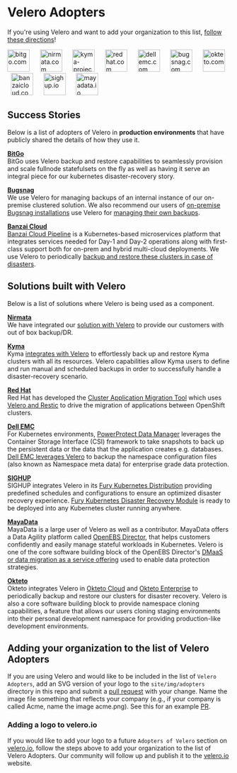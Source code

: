 # Velero Adopters

If you're using Velero and want to add your organization to this list, 
[follow these directions][1]!

<a href="https://www.bitgo.com" border="0" target="_blank"><img alt="bitgo.com" src="site/img/adopters/BitGo.svg" height="50"></a>&nbsp; &nbsp; &nbsp;
<a href="https://www.nirmata.com" border="0" target="_blank"><img alt="nirmata.com" src="site/img/adopters/nirmata.svg" height="50"></a>&nbsp; &nbsp; &nbsp;
<a href="https://kyma-project.io/" border="0" target="_blank"><img alt="kyma-project.io" src="site/img/adopters/kyma.svg" height="50"></a>&nbsp; &nbsp; &nbsp;
<a href="https://redhat.com/" border="0" target="_blank"><img alt="redhat.com" src="site/img/adopters/redhat.svg" height="50"></a>&nbsp; &nbsp; &nbsp;
<a href="https://dellemc.com/" border="0" target="_blank"><img alt="dellemc.com" src="site/img/adopters/DellEMC.png" height="50"></a>&nbsp; &nbsp; &nbsp;
<a href="https://bugsnag.com/" border="0" target="_blank"><img alt="bugsnag.com" src="site/img/adopters/bugsnag.svg" height="50"></a>&nbsp; &nbsp; &nbsp;
<a href="https://okteto.com/" border="0" target="_blank"><img alt="okteto.com" src="site/img/adopters/okteto.svg" height="50"></a>&nbsp; &nbsp; &nbsp;
<a href="https://banzaicloud.com/" border="0" target="_blank"><img alt="banzaicloud.com" src="site/img/adopters/banzaicloud.svg" height="50"></a>&nbsp; &nbsp; &nbsp;
<a href="https://sighup.io/" border="0" target="_blank"><img alt="sighup.io" src="site/img/adopters/sighup.svg" height="50"></a>&nbsp; &nbsp; &nbsp;
<a href="https://mayadata.io/" border="0" target="_blank"><img alt="mayadata.io" src="site/img/adopters/mayadata.svg" height="50"></a>&nbsp; &nbsp; &nbsp;

## Success Stories

Below is a list of adopters of Velero in **production environments** that have
publicly shared the details of how they use it.

**[BitGo][20]**  
BitGo uses Velero backup and restore capabilities to seamlessly provision and scale fullnode statefulsets on the fly as well as having it serve an integral piece for our kubernetes disaster-recovery story.

**[Bugsnag][30]**  
We use Velero for managing backups of an internal instance of our on-premise clustered solution. We also recommend our users of [on-premise Bugsnag installations][31] use Velero for [managing their own backups][32].

**[Banzai Cloud][60]**  
[Banzai Cloud Pipeline][61] is a Kubernetes-based microservices platform that integrates services needed for Day-1 and Day-2 operations along with first-class support both for on-prem and hybrid multi-cloud deployments. We use Velero to periodically [backup and restore these clusters in case of disasters][62].

## Solutions built with Velero

Below is a list of solutions where Velero is being used as a component.

**[Nirmata][10]**  
We have integrated our [solution with Velero][11] to provide our customers with out of box backup/DR.

**[Kyma][40]**  
Kyma [integrates with Velero][41] to effortlessly back up and restore Kyma clusters with all its resources. Velero capabilities allow Kyma users to define and run manual and scheduled backups in order to successfully handle a disaster-recovery scenario.

**[Red Hat][50]**  
Red Hat has developed the [Cluster Application Migration Tool][51] which uses [Velero and Restic][52] to drive the migration of applications between OpenShift clusters.

**[Dell EMC][70]**  
For Kubernetes environments, [PowerProtect Data Manager][71] leverages the Container Storage Interface (CSI) framework to take snapshots to back up the persistent data or the data that the application creates e.g. databases. [Dell EMC leverages Velero][72] to backup the namespace configuration files (also known as Namespace meta data) for enterprise grade data protection.

**[SIGHUP][80]**  
SIGHUP integrates Velero in its [Fury Kubernetes Distribution][81] providing predefined schedules and configurations to ensure an optimized disaster recovery experience.
[Fury Kubernetes Disaster Recovery Module][82] is ready to be deployed into any Kubernetes cluster running anywhere.

**[MayaData][90]**  
MayaData is a large user of Velero as well as a contributor. MayaData offers a Data Agility platform called [OpenEBS Director][91], that helps customers confidently and easily manage stateful workloads in Kubernetes. Velero is one of the core software building block of the OpenEBS Director's [DMaaS or data migration as a service offering][92] used to enable data protection strategies.

**[Okteto][93]**  
Okteto integrates Velero in [Okteto Cloud][94] and [Okteto Enterprise][95] to periodically backup and restore our clusters for disaster recovery. Velero is also a core software building block to provide namespace cloning capabilities, a feature that allows our users cloning staging environments into their personal development namespace for providing production-like development environments.
​
## Adding your organization to the list of Velero Adopters

If you are using Velero and would like to be included in the list of `Velero Adopters`, add an SVG version of your logo to the `site/img/adopters` directory in this repo and submit a [pull request][3] with your change. Name the image file something that reflects your company (e.g., if your company is called Acme, name the image acme.png). See this for an example [PR][4].

### Adding a logo to velero.io

If you would like to add your logo to a future `Adopters of Velero` section on [velero.io][2], follow the steps above to add your organization to the list of Velero Adopters. Our community will follow up and publish it to the [velero.io][2] website.

[1]: #adding-a-logo-to-veleroio
[2]: https://velero.io
[3]: https://github.com/velann21/velero/pulls
[4]: https://github.com/velann21/velero/pull/2242

[10]: https://www.nirmata.com/2019/08/14/kubernetes-disaster-recovery-using-velero-and-nirmata/
[11]: https://nirmata.com

[20]: https://bitgo.com

[30]: https://bugsnag.com
[31]: https://www.bugsnag.com/on-premise
[32]: https://docs.bugsnag.com/on-premise/clustered/backup-restore/

[40]: https://kyma-project.io
[41]: https://kyma-project.io/docs/components/backup/#overview-overview

[50]: https://redhat.com
[51]: https://github.com/fusor/mig-operator
[52]: https://github.com/fusor/mig-operator/blob/master/docs/usage/2.md

[60]: https://banzaicloud.com
[61]: https://banzaicloud.com/products/pipeline/
[62]: https://banzaicloud.com/blog/vault-backup-velero/

[70]: https://dellemc.com
[71]: https://dellemc.com/dataprotection
[72]: https://www.dellemc.com/resources/en-us/asset/briefs-handouts/solutions/h18141-dellemc-dpd-kubernetes.pdf

[80]: https://sighup.io
[81]: https://github.com/sighupio/fury-distribution
[82]: https://github.com/sighupio/fury-kubernetes-dr

[90]: https://mayadata.io
[91]: https://director.mayadata.io/
[92]: https://help.mayadata.io/hc/en-us/articles/360033401591-DMaaS

[93]: https://okteto.com
[94]: https://cloud.okteto.com
[95]: https://okteto.com/enterprise/
